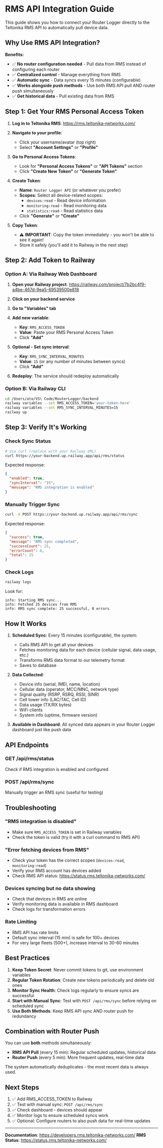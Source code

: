 # RMS API Integration Guide

This guide shows you how to connect your Router Logger directly to the Teltonika RMS API to automatically pull device data.

## Why Use RMS API Integration?

**Benefits:**
- ✅ **No router configuration needed** - Pull data from RMS instead of configuring each router
- ✅ **Centralized control** - Manage everything from RMS
- ✅ **Automatic sync** - Data syncs every 15 minutes (configurable)
- ✅ **Works alongside push methods** - Use both RMS API pull AND router push simultaneously
- ✅ **Get historical data** - Pull existing data from RMS

## Step 1: Get Your RMS Personal Access Token

1. **Log in to Teltonika RMS**: https://rms.teltonika-networks.com/

2. **Navigate to your profile**:
   - Click your username/avatar (top right)
   - Select **"Account Settings"** or **"Profile"**

3. **Go to Personal Access Tokens**:
   - Look for **"Personal Access Tokens"** or **"API Tokens"** section
   - Click **"Create New Token"** or **"Generate Token"**

4. **Create Token**:
   - **Name**: `Router Logger API` (or whatever you prefer)
   - **Scopes**: Select all device-related scopes:
     - `devices:read` - Read device information
     - `monitoring:read` - Read monitoring data
     - `statistics:read` - Read statistics data
   - Click **"Generate"** or **"Create"**

5. **Copy Token**:
   - ⚠️ **IMPORTANT**: Copy the token immediately - you won't be able to see it again!
   - Store it safely (you'll add it to Railway in the next step)

## Step 2: Add Token to Railway

### Option A: Via Railway Web Dashboard

1. **Open your Railway project**: https://railway.com/project/7b2bc4f9-a4be-467d-9ea5-69539500e818

2. **Click on your backend service**

3. **Go to "Variables" tab**

4. **Add new variable**:
   - **Key**: `RMS_ACCESS_TOKEN`
   - **Value**: Paste your RMS Personal Access Token
   - Click **"Add"**

5. **Optional - Set sync interval**:
   - **Key**: `RMS_SYNC_INTERVAL_MINUTES`
   - **Value**: `15` (or any number of minutes between syncs)
   - Click **"Add"**

6. **Redeploy**: The service should redeploy automatically

### Option B: Via Railway CLI

```bash
cd /Users/ato/VS\ Code/RouterLogger/backend
railway variables --set RMS_ACCESS_TOKEN='your-token-here'
railway variables --set RMS_SYNC_INTERVAL_MINUTES=15
railway up
```

## Step 3: Verify It's Working

### Check Sync Status

```bash
# Via curl (replace with your Railway URL)
curl https://your-backend.up.railway.app/api/rms/status
```

Expected response:
```json
{
  "enabled": true,
  "syncInterval": "15",
  "message": "RMS integration is enabled"
}
```

### Manually Trigger Sync

```bash
curl -X POST https://your-backend.up.railway.app/api/rms/sync
```

Expected response:
```json
{
  "success": true,
  "message": "RMS sync completed",
  "successCount": 25,
  "errorCount": 0,
  "total": 25
}
```

### Check Logs

```bash
railway logs
```

Look for:
```
info: Starting RMS sync...
info: Fetched 25 devices from RMS
info: RMS sync complete: 25 successful, 0 errors
```

## How It Works

1. **Scheduled Sync**: Every 15 minutes (configurable), the system:
   - Calls RMS API to get all your devices
   - Fetches monitoring data for each device (cellular signal, data usage, etc.)
   - Transforms RMS data format to our telemetry format
   - Saves to database

2. **Data Collected**:
   - Device info (serial, IMEI, name, location)
   - Cellular data (operator, MCC/MNC, network type)
   - Signal quality (RSRP, RSRQ, RSSI, SINR)
   - Cell tower info (LAC/TAC, Cell ID)
   - Data usage (TX/RX bytes)
   - WiFi clients
   - System info (uptime, firmware version)

3. **Available in Dashboard**: All synced data appears in your Router Logger dashboard just like push data

## API Endpoints

### GET /api/rms/status
Check if RMS integration is enabled and configured

### POST /api/rms/sync
Manually trigger an RMS sync (useful for testing)

## Troubleshooting

### "RMS integration is disabled"
- Make sure `RMS_ACCESS_TOKEN` is set in Railway variables
- Check the token is valid (try it with a curl command to RMS API)

### "Error fetching devices from RMS"
- Check your token has the correct scopes (`devices:read`, `monitoring:read`)
- Verify your RMS account has devices added
- Check RMS API status: https://status.rms.teltonika-networks.com/

### Devices syncing but no data showing
- Check that devices in RMS are online
- Verify monitoring data is available in RMS dashboard
- Check logs for transformation errors

### Rate Limiting
- RMS API has rate limits
- Default sync interval (15 min) is safe for 100+ devices
- For very large fleets (500+), increase interval to 30-60 minutes

## Best Practices

1. **Keep Token Secret**: Never commit tokens to git, use environment variables
2. **Regular Token Rotation**: Create new tokens periodically and delete old ones
3. **Monitor Sync Health**: Check logs regularly to ensure syncs are successful
4. **Start with Manual Sync**: Test with `POST /api/rms/sync` before relying on scheduled sync
5. **Use Both Methods**: Keep RMS API sync AND router push for redundancy

## Combination with Router Push

You can use **both** methods simultaneously:

- **RMS API Pull** (every 15 min): Regular scheduled updates, historical data
- **Router Push** (every 5 min): More frequent updates, real-time data

The system automatically deduplicates - the most recent data is always used.

## Next Steps

1. ✅ Add RMS_ACCESS_TOKEN to Railway
2. ✅ Test with manual sync: `POST /api/rms/sync`
3. ✅ Check dashboard - devices should appear
4. ✅ Monitor logs to ensure scheduled syncs work
5. ✅ Optional: Configure routers to also push data for real-time updates

---

**Documentation**: https://developers.rms.teltonika-networks.com/
**RMS Status**: https://status.rms.teltonika-networks.com/
